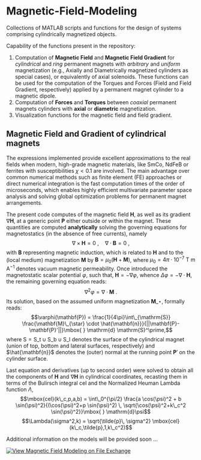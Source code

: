 # Magnetic-Field-Modeling

Collections of MATLAB scripts and functions for the design of systems comprising cylindrically magnetized objects.

Capability of the functions present in the repository: 
1) Computation of **Magnetic Field** and **Magnetic Field Gradient** for *cylindrical* and *ring* permanent magnets with *arbitrary* and *uniform* magnetization (e.g., Axially and Diametrically magnetized cylinders as special cases), or equivalently of axial solenoids. These functions can be used for the computation of the Torques and Forces (Field and Field Gradient, respectively) applied by a permanent magnet cylinder to a magnetic dipole.
2) Computation of **Forces** and **Torques** between *coaxial* permanent magnets cylinders with **axial** or **diametric** magnetization.
3) Visualization functions for the magnetic field and field gradient.

## Magnetic Field and Gradient of cylindrical magnets

The expressions implemented provide excellent approximations to the real fields when modern, high-grade magnetic materials, like SmCo, NdFeB or ferrites with susceptibilities $\chi < 0.1$ are involved. The main advantage over common numerical methods such as finite element (FE) approaches or direct numerical integration is the fast computation times of the order of microseconds, which enables highly efficient multivariate parameter space analysis and solving global optimization problems for permanent magnet arrangements.

The present code computes of the magnetic field $\mathbf{H}$, as well as its gradient $\nabla\mathbf{H}$, at a generic point $\mathbf{P}$ either outside or within the magnet. These quantities are computed **analytically** solving the governing equations for magnetostatics (in the absence of free currents), namely
$$\nabla \times \mathbf{H} = 0\mbox{ }, \quad \nabla \cdot  \mathbf{B} = 0\mbox{ },$$
with $\mathbf{B}$ representing magnetic induction, which is related to $\mathbf{H}$ and to the (local medium) magnetization $\mathbf{M}$ by $\mathbf{B} = \mu_0(\mathbf{H} + \mathbf{M} )$, where $\mu_0 = 4\pi \cdot 10^{-7} \mbox{ T m A}^{-1}$ denotes vacuum magnetic permeability. Once introduced the 
magnetostatic scalar potential $\varphi$, such that, $\mathbf{H} = -\nabla \varphi$, whence $\Delta\varphi = -\nabla\cdot\mathbf{H}$,
the remaining governing equation reads:
$$\nabla^2\varphi = \nabla \cdot \mathbf{M}\mbox{ }.$$
Its solution, based on the assumed uniform magnetization $\mathbf{M}\_{\star}$, formally reads:
$$\varphi(\mathbf{P}) = \frac{1}{4\pi}\int\_{\mathrm{S}}  \frac{\mathbf{M}\_{\star} \cdot \hat{\mathbf{n}}}{||\mathbf{P}-\mathbf{P}'||}\mbox{ } \mathrm{d} \mathrm{S}^\prime,$$
where $\mathrm{S}=\mathrm{S\_t}\cup\mathrm{S\_b}\cup\mathrm{S\_l}$ denotes the surface of the cylindrical magnet (union of top, bottom and lateral surfaces, respectively) and $\hat{\mathbf{n}}$ denotes the (outer) normal at the running point $\mathbf{P}'$ on the cylinder surface.

Last equation and derivatives (up to second order) were solved to obtain all the components of $\mathbf{H}$ and $\nabla\mathbf{H}$ in cylindrical coordinates, recasting them in terms of the Bulirsch integral $\mbox{cel}$ and the Normalized Heuman Lambda function $\Lambda$,
$$\mbox{cel}(k\_c,p,a,b) = \int\_0^{\pi/2} \frac{a \cos(\psi)^2 + b \sin(\psi)^2}{(\cos(\psi)^2+p \sin(\psi)^2) \, \sqrt{\cos(\psi)^2+k\_c^2 \sin(\psi)^2}}\mbox{ } \mathrm{d}\psi$$
$$\Lambda(\sigma^2,k) = \sqrt{\tilde{p}\, \sigma^2} \mbox{cel}(k\_c,\tilde{p},1,k\_c^2)$$

Additional information on the models will be provided soon ...

[![View Magnetic Field Modeling on File Exchange](https://www.mathworks.com/matlabcentral/images/matlab-file-exchange.svg)](https://www.mathworks.com/matlabcentral/fileexchange/73906-magnetic-field-modeling)
